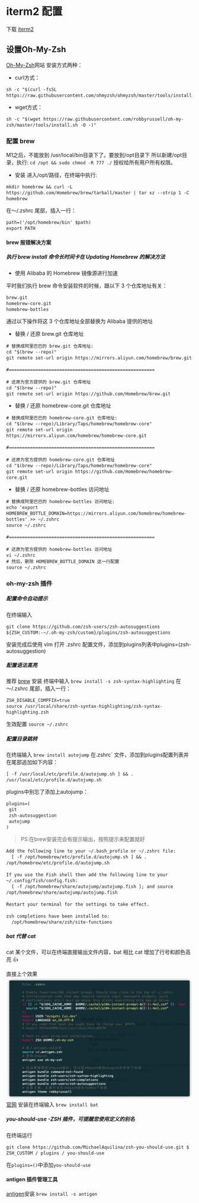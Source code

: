 # iterm2 配置
下载 [iterm2](https://iterm2.com/)
## 设置Oh-My-Zsh
[Oh-My-Zsh](https://ohmyz.sh/)网站
安装方式两种：
* curl方式：

```shell
sh -c "$(curl -fsSL https://raw.githubusercontent.com/ohmyzsh/ohmyzsh/master/tools/install.sh)"
```
* wget方式：

```shell
sh -c "$(wget https://raw.githubusercontent.com/robbyrussell/oh-my-zsh/master/tools/install.sh -O -)"
```
### 配置 brew
M1之后，不能放到 /usr/local/bin目录下了。要放到/opt目录下 所以新建/opt目录，执行:
`cd /opt && sudo chmod -R 777 ./`
授权给所有用户所有权限。
* 安装
进入/opt/路径，在终端中执行:

```shell
mkdir homebrew && curl -L https://github.com/Homebrew/brew/tarball/master | tar xz --strip 1 -C homebrew
```
在～/.zshrc 尾部，插入一行：

```.zshrc
path=('/opt/homebrew/bin' $path)
export PATH
```
#### brew 报错解决方案
##### 执行 brew install 命令长时间卡在 Updating Homebrew 的解决方法
* 使用 Alibaba 的 Homebrew 镜像源进行加速

平时我们执行 brew 命令安装软件的时候，跟以下 3 个仓库地址有关：

```shell
brew.git
homebrew-core.git
homebrew-bottles
```
通过以下操作将这 3 个仓库地址全部替换为 Alibaba 提供的地址

* 替换 / 还原 brew.git 仓库地址

```shell
# 替换成阿里巴巴的 brew.git 仓库地址:
cd "$(brew --repo)"
git remote set-url origin https://mirrors.aliyun.com/homebrew/brew.git

#=======================================================

# 还原为官方提供的 brew.git 仓库地址
cd "$(brew --repo)"
git remote set-url origin https://github.com/Homebrew/brew.git
```

* 替换 / 还原 homebrew-core.git 仓库地址

```shell
# 替换成阿里巴巴的 homebrew-core.git 仓库地址:
cd "$(brew --repo)/Library/Taps/homebrew/homebrew-core"
git remote set-url origin https://mirrors.aliyun.com/homebrew/homebrew-core.git

#=======================================================

# 还原为官方提供的 homebrew-core.git 仓库地址
cd "$(brew --repo)/Library/Taps/homebrew/homebrew-core"
git remote set-url origin https://github.com/Homebrew/homebrew-core.git
```
*  替换 / 还原 homebrew-bottles 访问地址


```shell
# 替换成阿里巴巴的 homebrew-bottles 访问地址:
echo 'export HOMEBREW_BOTTLE_DOMAIN=https://mirrors.aliyun.com/homebrew/homebrew-bottles' >> ~/.zshrc
source ~/.zshrc

#=======================================================

# 还原为官方提供的 homebrew-bottles 访问地址
vi ~/.zshrc
# 然后，删除 HOMEBREW_BOTTLE_DOMAIN 这一行配置
source ~/.zshrc
```
### oh-my-zsh 插件

##### 配置命令自动提示
在终端输入
```shell
git clone https://github.com/zsh-users/zsh-autosuggestions ${ZSH_CUSTOM:-~/.oh-my-zsh/custom}/plugins/zsh-autosuggestions
```
安装完成后使用 vim 打开 .zshrc 配置文件，添加到plugins列表中plugins=(zsh-autosuggestion)
##### 配置语法高亮
推荐 [brew](https://brew.sh/) 安装
终端中输入
`brew install -s zsh-syntax-highlighting`
在～/.zshrc 尾部，插入一行：

```shell
ZSH_DISABLE_COMPFIX=true
source /usr/local/share/zsh-syntax-highlighting/zsh-syntax-highlighting.zsh
```
生效配置
`source ~/.zshrc`
##### 配置目录跳转
在终端输入
`brew install autojump`
在.zshrc` 文件，添加到plugins配置列表并在尾部追加如下内容：
```shell
[ -f /usr/local/etc/profile.d/autojump.sh ] && . /usr/local/etc/profile.d/autojump.sh
```
plugins中别忘了添加上autojump：

```.zshrc
plugins=(
 git
 zsh-autosuggestion
 autojump
)
```
> PS:在brew安装完会有提示输出，按照提示来配置就好

```
Add the following line to your ~/.bash_profile or ~/.zshrc file:
  [ -f /opt/homebrew/etc/profile.d/autojump.sh ] && . /opt/homebrew/etc/profile.d/autojump.sh

If you use the Fish shell then add the following line to your ~/.config/fish/config.fish:
  [ -f /opt/homebrew/share/autojump/autojump.fish ]; and source /opt/homebrew/share/autojump/autojump.fish

Restart your terminal for the settings to take effect.

zsh completions have been installed to:
  /opt/homebrew/share/zsh/site-functions
```

##### bat 代替 cat
cat 某个文件，可以在终端直接输出文件内容，bat 相比 cat 增加了行号和颜色高亮 👍

直接上个效果
![](media/16156970587690/16157035255815.jpg)
[官网](https://github.com/sharkdp/bat)
安装在终端输入
`brew install bat`

##### you-should-use -ZSH 插件，可提醒您使用定义的别名
在终端运行

```shell
git clone https://github.com/MichaelAquilina/zsh-you-should-use.git $ ZSH_CUSTOM / plugins / you-should-use
```
在`plugins=()`中添加`you-should-use`

#### antigen 插件管理工具
[antigen](https://github.com/zsh-users/antigen)安装
`brew install -s antigen`
